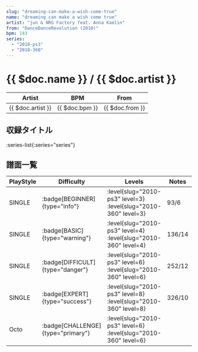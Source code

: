 ```yaml
---
slug: "dreaming-can-make-a-wish-come-true"
name: "dreaming can make a wish come true"
artist: "jun & NRG Factory feat. Anna Kaelin"
from: "DanceDanceRevolution (2010)"
bpm: 143
series:
  - "2010-ps3"
  - "2010-360"
---
```


# {{ $doc.name }} / {{ $doc.artist }}

|Artist|BPM|From|
|------|---|----|
|{{ $doc.artist }}|{{ $doc.bpm }}|{{ $doc.from }}|

## 収録タイトル

:series-list{:series="series"}

## 譜面一覧

|PlayStyle|Difficulty|Levels|Notes|Movie|
|---------|----------|------|-----|-----|
|SINGLE| :badge[BEGINNER]{type="info"}|<div class="field is-grouped is-grouped-multiline"> :level{slug="2010-ps3" level=3} :level{slug="2010-360" level=3}</div>|93/6||
|SINGLE| :badge[BASIC]{type="warning"}|<div class="field is-grouped is-grouped-multiline"> :level{slug="2010-ps3" level=4} :level{slug="2010-360" level=4}</div>|136/14||
|SINGLE| :badge[DIFFICULT]{type="danger"}|<div class="field is-grouped is-grouped-multiline"> :level{slug="2010-ps3" level=6} :level{slug="2010-360" level=6}</div>|252/12||
|SINGLE| :badge[EXPERT]{type="success"}|<div class="field is-grouped is-grouped-multiline"> :level{slug="2010-ps3" level=8} :level{slug="2010-360" level=8}</div>|326/10||
|Octo| :badge[CHALLENGE]{type="primary"}|<div class="field is-grouped is-grouped-multiline"> :level{slug="2010-ps3" level=6} :level{slug="2010-360" level=6}</div>|||
